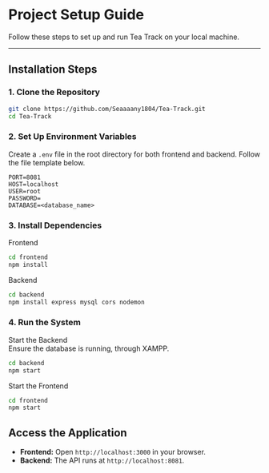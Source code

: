 # Project Setup Guide

Follow these steps to set up and run Tea Track on your local machine.

---

## Installation Steps

### 1. Clone the Repository
```bash
git clone https://github.com/Seaaaany1804/Tea-Track.git
cd Tea-Track
```

### 2. Set Up Environment Variables
Create a `.env` file in the root directory for both frontend and backend. Follow the file template below.

```env
PORT=8081
HOST=localhost
USER=root
PASSWORD=
DATABASE=<database_name>
```
### 3. Install Dependencies

Frontend

```bash
cd frontend
npm install
```

Backend

```bash
cd backend
npm install express mysql cors nodemon
```

### 4. Run the System

Start the Backend\
Ensure the database is running, through XAMPP.

```bash
cd backend
npm start
```

Start the Frontend

```bash
cd frontend
npm start
```

## Access the Application

- **Frontend:** Open `http://localhost:3000` in your browser.
- **Backend:** The API runs at `http://localhost:8081`.
